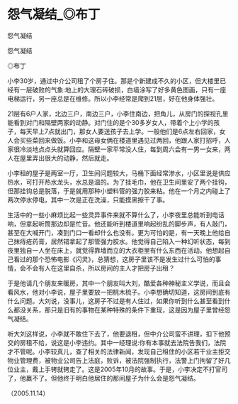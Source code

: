 # 怨气凝结_◎布丁

怨气凝结

怨气凝结

◎布丁

小李30岁，通过中介公司租了个房子住。那是个新建成不久的小区，但大楼里已经有一层破败的气象:地上的大理石砖破损，白墙涂写了好多黄色图画，只有一座电梯运行，另一座总是在维修。所以小李经常是爬到21层，好在他身体强壮。

21层有6户人家，北边三户，南边三户，小李住南边，把角儿，从房门的探视孔里能看到对门和隔壁两家的动静。对门住的是个30多岁女人，带着个上小学的孩子，每天早上7点就出门，那女人要送孩子去上学。一般他们是6点左右回家，女人会买些菜回来做饭。小李和这母女俩在楼道里遇见过两回，他跟人家打招呼，人家很冷淡地点点头就算回应。隔壁一家平常没人住，每到周六会有一男一女来，两人在屋里弄出很大的动静，然后就走。

小李租的屋子是两室一厅，卫生间问题较大，马桶下面经常渗水，小区里说是供应热水，可打开热水龙头，水总是温的。为了挂毛巾，他在卫生间里安了两个挂钩，但那挂钩总是脱落，于是就用那种小塑料管的强力胶来粘。他在一个月之内碰上了两次停水停电，其中一次是正在洗澡，只能摸黑擦干了事。

生活中的一些小麻烦比起一些灵异事件来就不算什么了，小李夜里总能听到电话响，但拿起听筒那边却是忙音。他还能听到楼道里响起纷乱的脚步声，有人敲门，甚至在大喊开门，凑到门口一看却什么也没有。更为可怕的是，有一天晚上他给自己抹痔疮药膏，居然错拿起了那管强力胶水。他觉得自己陷入一种幻听状态，每到夜里独自一人坐在床上，就觉得靠墙而立的大衣柜里有什么东西在活动。他想起自己看过的那个恐怖电影《闪灵》，总猜想，这房子里该不是发生过什么可怕的事情，会不会有人在这里自杀，所以房间的主人才把房子出租？

于是他请几个朋友来暖房，其中一个朋友叫大刘，酷爱各种神秘主义学说，而且会看风水，他对小李说，屋子里要放一把桃木梳子。小李想确切知道，这房间到底有什么问题。大刘说，没事儿，这房子不过是有人住过，如果你听到什么甚至看到什么都没关系，那只是旧有的事物在某种特殊的条件下重现，这是因为屋子里曾经怨气凝结。

听大刘这样说，小李就不敢住下去了，他要退租，但中介公司蛮不讲理，扣下他预交的房租不给，说这是小李违约。其中一经理说:你有本事就去法院告我们，法院才不管呢。小李较真儿，查了相关的法律新闻，发现自己租住的小区若干业主拒交物业管理费，被物业公司告上法庭，败诉，被法院强制执行，法警上门拘留了好几位业主，戴上手铐就铐走了。这是2005年10月的故事。于是，小李决定不打官司了，他赢不了。但他终于明白他居住的那间屋子为什么会是怨气凝结。

（2005.11.14）